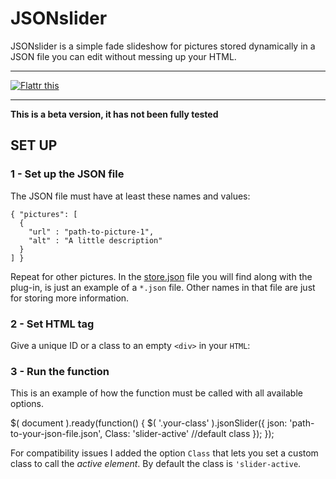 # JSONslider
JSONslider is a simple fade slideshow for pictures stored dynamically in a JSON file you can edit without messing up your HTML.

<hr />

<a href="https://flattr.com/submit/auto?user_id=dcdeiv&url=http%3A%2F%2Fwww.github.com%2Fdcdeiv%2Fjsonslider" target="_blank"><img src="http://button.flattr.com/flattr-badge-large.png" alt="Flattr this" title="Flattr this" border="0"></a>

<hr />

**This is a beta version, it has not been fully tested**

## SET UP

### 1 - Set up the JSON file
The JSON file must have at least these names and values:

    { "pictures": [
      {
        "url" : "path-to-picture-1",
        "alt" : "A little description"
      }
    ] }

Repeat for other pictures.
In the [store.json](store.json) file you will find along with the plug-in, is just an example of a `*.json` file. Other names in that file are just for storing more information.

### 2 - Set HTML tag
Give a unique ID or a class to an empty `<div>` in your `HTML`:

  <div class="your-class"></div>
  
### 3 - Run the function
This is an example of how the function must be called with all available options.

  $( document ).ready(function() {
  	$( '.your-class' ).jsonSlider({
  		json: 'path-to-your-json-file.json',
  		Class: 'slider-active' //default class
  	});
  });

For compatibility issues I added the option `Class` that lets you set a custom class to call the *active element*.
By default the class is `'slider-active`.
